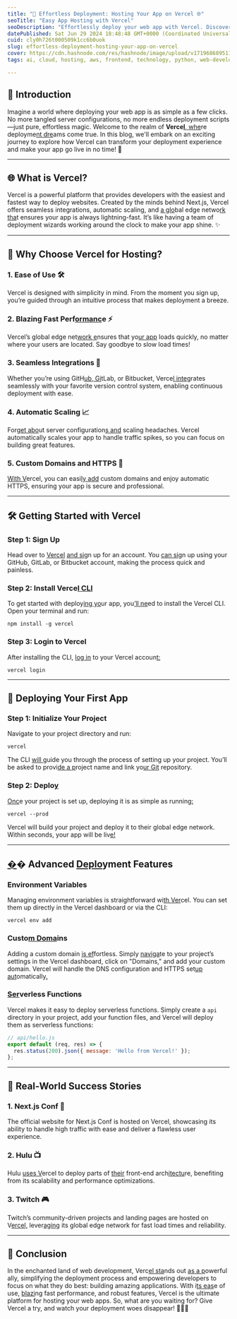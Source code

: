 ```yaml
---
title: "🚀 Effortless Deployment: Hosting Your App on Vercel 🌐"
seoTitle: "Easy App Hosting with Vercel"
seoDescription: "Effortlessly deploy your web app with Vercel. Discover its ease of use, fast performance, and seamless integrations today! 🚀🔗"
datePublished: Sat Jun 29 2024 18:48:48 GMT+0000 (Coordinated Universal Time)
cuid: cly0h726t000509k1cc6b0uok
slug: effortless-deployment-hosting-your-app-on-vercel
cover: https://cdn.hashnode.com/res/hashnode/image/upload/v1719686895118/8d422b75-c99e-402d-8814-99d5985706d6.jpeg
tags: ai, cloud, hosting, aws, frontend, technology, python, web-development, react-native, machine-learning, backend, reactjs, devops, frontend-development, vercel

---
```


## 🚀 Introduction

Imagine a world where deploying your web app is as simple as a few clicks. No more tangled server configurations, no more endless deployment scripts—just pure, effortless magic. Welcome to the realm of **Verce**[**l**, whe](https://vercel.com)re deployme[nt dre](https://vercel.com)ams come true. In this blog, we'll embark on an exciting journey to explore how Vercel can transform your deployment experience and make your app go live in no time! 🌟

---

## 🌐 What is Vercel?

Vercel is a powerful platform that provides developers with the easiest and fastest way to deploy websites. Created by the minds behind Next.js, Vercel offers seamless integrations, automatic scaling, and [a glo](https://vercel.com)bal edge netwo[rk tha](https://vercel.com)t ensures your app is always lightning-fast. It’s like having a team of deployment wizards working around the clock to make your app shine. ✨

---

## 🤔 Why Choose Vercel for Hosting?

### 1\. **Ease of Use** 🛠️

Vercel is designed with simplicity in mind. From the moment you sign up, you’re guided through an intuitive process that makes deployment a breeze.

### 2\. **Blazing Fast Perf**[**ormanc**](https://vercel.com)**e** ⚡

Vercel’s global edge net[work e](https://vercel.com)nsures that yo[ur app](https://vercel.com) loads quickly, no matter where your users are located. Say goodbye to slow load times!

### 3\. **Seamless Integrations** 🔗

Whether you’re using GitH[ub, Gi](https://vercel.com)tLab, or Bitbucket, Verce[l inte](https://vercel.com)grates seamlessly with your favorite version control system, enabling continuous deployment with ease.

### 4\. **Automatic Scaling** 📈

Forg[et abo](https://vercel.com)ut server configuration[s and](https://vercel.com) scaling headaches. Vercel automatically scales your app to handle traffic spikes, so you can focus on building great features.

### 5\. **Custom Domains and HTTPS** 🔐

[With V](https://vercel.com)ercel, you can easi[ly add](https://vercel.com) custom domains and enjoy automatic HTTPS, ensuring your app is secure and professional.

---

## 🛠️ Getting Started with Vercel

### Step 1: Sign Up

Head over to [Vercel](https://vercel.com) [and si](https://vercel.com)gn up for an account. You [can si](https://vercel.com)gn up using your GitHub, GitLab, or Bitbucket account, making the process quick and painless.

### Step 2: Install Verce[l CLI](https://vercel.com)

To get started with deploy[ing yo](https://vercel.com)ur app, you[’ll ne](https://vercel.com)ed to install the Vercel CLI. Open your terminal and run:

```plaintext
npm install -g vercel
```

### Step 3: Login to Vercel

After installing the CLI, [log in](https://vercel.com) to your Vercel accoun[t:](https://vercel.com)

```plaintext
vercel login
```

---

## 🚀 Deploying Your First App

### Step 1: Initialize Your Project

Navigate to your project directory and run:

```plaintext
vercel
```

The CLI [will g](https://vercel.com)uide you through the process of setting up your project. You’ll be asked to provi[de a p](https://vercel.com)roject name and link yo[ur Git](https://vercel.com) repository.

### Step 2: Deplo[y](https://vercel.com)

[Onc](https://vercel.com)e your project is set up, deploying it is as simple as runnin[g:](https://vercel.com)

```plaintext
vercel --prod
```

Vercel will build your project and deploy it to their global edge network. Within seconds, your app will be liv[e!](https://vercel.com)

---

## [�](https://vercel.com)� Advanced [Deplo](https://vercel.com)yment Features

### Environment Variables

Managing environment variables is straightforward wi[th Ver](https://vercel.com)cel. You can set them up directly in the Vercel dashboard or via the CLI:

```plaintext
vercel env add
```

### Custo[m Doma](https://vercel.com)ins

Adding a custom domain [is ef](https://vercel.com)fortless. Simply [naviga](https://vercel.com)te to your project’s settings in the Vercel dashboard, click on "Domains," and add your custom domain. Vercel will handle the DNS configuration and HTTPS set[up aut](https://vercel.com)omatically[.](https://vercel.com)

### [Ser](https://vercel.com)verless Functions

Vercel makes it easy to deploy serverless functions. Simply create a `api` directory in your project, add your function files, and Vercel will deploy them as serverless functions:

```javascript
// api/hello.js
export default (req, res) => {
  res.status(200).json({ message: 'Hello from Vercel!' });
};
```

---

## 🌟 Real-World Success Stories

### 1\. **Next.js Conf** 🎉

The official website for Next.js Conf is hosted on Vercel, showcasing its ability to handle high traffic with ease and deliver a flawless user experience.

### 2\. **Hulu** 📺

Hulu [uses V](https://vercel.com)ercel to deploy parts of [their](https://vercel.com) front-end arch[itectu](https://vercel.com)re, benefiting from its scalability and performance optimizations.

### 3\. **Twitch** 🎮

Twitch’s community-driven projects and landing pages are hosted on V[ercel,](https://vercel.com) lever[aging](https://vercel.com) its global edge network for fast load times and reliability.

---

## 🎉 Conclusion

In the enchanted land of web development, Verc[el sta](https://vercel.com)nds out [as a p](https://vercel.com)owerful ally, simplifying the deployment process and empowering developers to focus on what they do best: building amazing applications. With i[ts eas](https://vercel.com)e of use, [blazi](https://vercel.com)ng fast performance, and robust features, Vercel is the ultimate platform for hosting your web apps. So, what are you waiting for? Give Vercel a try, and watch your deployment woes disappear! 🌈🚀✨